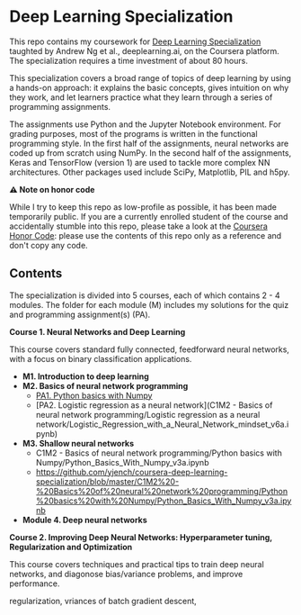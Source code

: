 # Deep Learning Specialization

This repo contains my coursework for [Deep Learning Specialization](https://www.coursera.org/specializations/deep-learning) taughted by Andrew Ng et al., deeplearning.ai, on the Coursera platform. The specialization requires a time investment of about 80 hours.

This specialization covers a broad range of topics of deep learning by using a hands-on approach: it explains the basic concepts, gives intuition on why they work, and let learners practice what they learn through a series of programming assignments.

The assignments use Python and the Jupyter Notebook environment. For grading purposes, most of the programs is written in the functional programming style. In the first half of the assignments, neural networks are coded up from scratch using NumPy. In the second half of the assignments, Keras and TensorFlow (version 1) are used to tackle more complex NN architectures. Other packages used include SciPy, Matplotlib, PIL and h5py.



**⚠️ Note on honor code**

While I try to keep this repo as low-profile as possible, it has been made temporarily public. If you are a currently enrolled student of the course and accidentally stumble into this repo, please take a look at the [Coursera Honor Code](https://learner.coursera.help/hc/en-us/articles/209818863-Coursera-Honor-Code): please use the contents of this repo only as a reference and don't copy any code.



## Contents

The specialization is divided into 5 courses, each of which contains 2 - 4 modules. The folder for each module (M) includes my solutions for the quiz and programming assignment(s) (PA).

**Course 1. Neural Networks and Deep Learning**

This course covers standard fully connected, feedforward neural networks, with a focus on binary classification applications.

* **M1. Introduction to deep learning**
* **M2. Basics of neural network programming**
  * [PA1. Python basics with Numpy](https://github.com/yjench/coursera-deep-learning-specialization/blob/master/C1M2%20-%20Basics%20of%20neural%20network%20programming/Python%20basics%20with%20Numpy/Python_Basics_With_Numpy_v3a.ipynb)
  * [PA2. Logistic regression as a neural network](C1M2 - Basics of neural network programming/Logistic regression as a neural network/Logistic_Regression_with_a_Neural_Network_mindset_v6a.ipynb)
* **M3. Shallow neural networks**
  * C1M2 - Basics of neural network programming/Python basics with Numpy/Python_Basics_With_Numpy_v3a.ipynb
  * https://github.com/yjench/coursera-deep-learning-specialization/blob/master/C1M2%20-%20Basics%20of%20neural%20network%20programming/Python%20basics%20with%20Numpy/Python_Basics_With_Numpy_v3a.ipynb
* **Module 4. Deep neural networks**



**Course 2. Improving Deep Neural Networks: Hyperparameter tuning, Regularization and Optimization**

This course covers techniques and practical tips to train deep neural networks, and diagonose bias/variance problems, and improve performance.

 regularization, vriances of batch gradient descent, 

